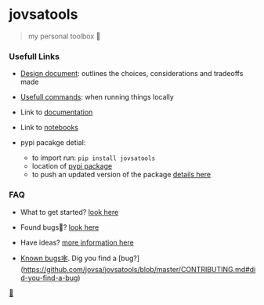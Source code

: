 # jovsatools
> my personal toolbox 🧰


### Usefull Links
* [Design document](https://jovsa.github.io/jovsatools/design_document/): outlines the choices, considerations and tradeoffs made 

* [Usefull commands](https://github.com/jovsa/jovsatools/blob/master/Makefile): when running things locally

* Link to [documentation](https://jovsa.github.io/jovsatools)

* Link to [notebooks](https://github.com/jovsa/jovsatools/tree/master/notebooks)

* pypi pacakge detial:
    * to import run: `pip install jovsatools`
    * location of [pypi package](https://pypi.org/project/jovsatools/)
    * to push an updated version of the package [details here](http://nbdev.fast.ai/tutorial/#Upload-to-pypi)


### FAQ
* What to get started? [look here](https://github.com/jovsa/jovsatools/blob/master/CONTRIBUTING.md#do-you-want-to-contribute-to-the-documentation)

* Found bugs🐛? [look here](https://github.com/jovsa/jovsatools/blob/master/CONTRIBUTING.md#did-you-find-a-bug)

* Have ideas? [more information here](https://github.com/jovsa/jovsatools/blob/master/CONTRIBUTING.md#pr-submission-guidelines)

* [Known bugs🕸️](https://github.com/jovsa/jovsatools/issues). Dig you find a [bug?] (https://github.com/jovsa/jovsatools/blob/master/CONTRIBUTING.md#did-you-find-a-bug)

[🔮](https://jovsa.github.io/)
